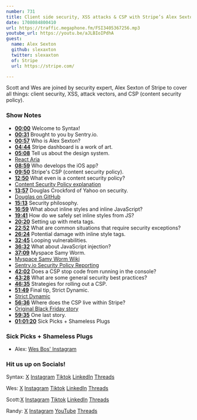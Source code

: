 ```yaml
---
number: 731
title: Client side security, XSS attacks & CSP with Stripe’s Alex Sexton
date: 1708084800410
url: https://traffic.megaphone.fm/FSI3405367256.mp3
youtube_url: https://youtu.be/aJLBIoIPdhA
guest:
  name: Alex Sexton
  github: slexaxton
  twitter: slexaxton
  of: Stripe
  url: https://stripe.com/

---
```


Scott and Wes are joined by security expert, Alex Sexton of Stripe to cover all things: client security, XSS, attack vectors, and CSP (content security policy).

### Show Notes

* **[00:00](#t=00:00)** Welcome to Syntax!
* **[00:31](#t=00:31)** Brought to you by Sentry.io.
* **[00:57](#t=00:57)** Who is Alex Sexton?
* **[04:44](#t=04:44)** Stripe dashboard is a work of art.
* **[05:08](#t=05:08)** Tell us about the design system.
* [React Aria](https://react-spectrum.adobe.com/react-aria/)
* **[08:59](#t=08:59)** Who develops the iOS app?
* **[09:50](#t=09:50)** Stripe's CSP (content security policy).
* **[12:50](#t=12:50)** What even is a content security policy?
* [Content Security Policy explanation](https://www.youtube.com/watch?v=JbfNWg6JS4U)
* **[13:57](#t=13:57)** Douglas Crockford of Yahoo on security.
* [Douglas on GitHub](https://github.com/douglascrockford)
* **[15:13](#t=15:13)** Security philosophy.
* **[16:59](#t=16:59)** What about inline styles and inline JavaScript?
* **[19:41](#t=19:41)** How do we safely set inline styles from JS?
* **[20:20](#t=20:20)** Setting up with meta tags.
* **[22:52](#t=22:52)** What are common situations that require security exceptions?
* **[26:24](#t=26:24)** Potential damage with inline style tags.
* **[32:45](#t=32:45)** Looping vulnerabilities.
* **[36:32](#t=36:32)** What about JavaScript injection?
* **[37:09](#t=37:09)** Myspace Samy Worm.
* [Myspace Samy Worm Wiki](https://en.wikipedia.org/wiki/Samy_(computer_worm))
* [Sentry.io Security Policy Reporting](https://docs.sentry.io/product/security-policy-reporting/)
* **[42:02](#t=42:02)** Does a CSP stop code from running in the console?
* **[43:28](#t=43:28)** What are some general security best practices?
* **[46:35](#t=46:35)** Strategies for rolling out a CSP.
* **[51:49](#t=51:49)** Final tip, Strict Dynamic.
* [Strict Dynamic](https://content-security-policy.com/strict-dynamic/)
* **[56:36](#t=56:36)** Where does the CSP live within Stripe?
* [Original Black Friday story](https://stripe.com/en-ca/newsroom/news/bfcm2023)
* **[59:35](#t=59:35)** One last story.
* **[01:01:20](#t=01:01:20)** Sick Picks + Shameless Plugs


### Sick Picks + Shameless Plugs

- Alex: [Wes Bos' Instagram](https://www.instagram.com/wesbos/)

### Hit us up on Socials!

Syntax: [X](https://twitter.com/syntaxfm) [Instagram](https://www.instagram.com/syntax_fm/) [Tiktok](https://www.tiktok.com/@syntaxfm) [LinkedIn](https://www.linkedin.com/company/96077407/admin/feed/posts/) [Threads](https://www.threads.net/@syntax_fm)

Wes: [X](https://twitter.com/wesbos) [Instagram](https://www.instagram.com/wesbos/) [Tiktok](https://www.tiktok.com/@wesbos) [LinkedIn](https://www.linkedin.com/in/wesbos/) [Threads](https://www.threads.net/@wesbos)

Scott:[X](https://twitter.com/stolinski) [Instagram](https://www.instagram.com/stolinski/) [Tiktok](https://www.tiktok.com/@stolinski) [LinkedIn](https://www.linkedin.com/in/stolinski/) [Threads](https://www.threads.net/@stolinski)

Randy: [X](https://twitter.com/randyrektor) [Instagram](https://www.instagram.com/randyrektor/) [YouTube](https://www.youtube.com/@randyrektor) [Threads](https://www.threads.net/@randyrektor)
